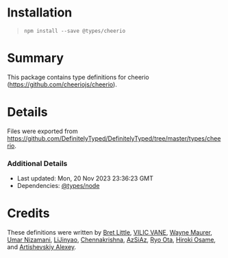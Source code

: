 # Installation
> `npm install --save @types/cheerio`

# Summary
This package contains type definitions for cheerio (https://github.com/cheeriojs/cheerio).

# Details
Files were exported from https://github.com/DefinitelyTyped/DefinitelyTyped/tree/master/types/cheerio.

### Additional Details
 * Last updated: Mon, 20 Nov 2023 23:36:23 GMT
 * Dependencies: [@types/node](https://npmjs.com/package/@types/node)

# Credits
These definitions were written by [Bret Little](https://github.com/blittle), [VILIC VANE](http://vilic.info), [Wayne Maurer](https://github.com/wmaurer), [Umar Nizamani](https://github.com/umarniz), [LiJinyao](https://github.com/LiJinyao), [Chennakrishna](https://github.com/chennakrishna8), [AzSiAz](https://github.com/AzSiAz), [Ryo Ota](https://github.com/nwtgck), [Hiroki Osame](https://github.com/privatenumber), and [Artishevskiy Alexey](https://github.com/dhvcc).

